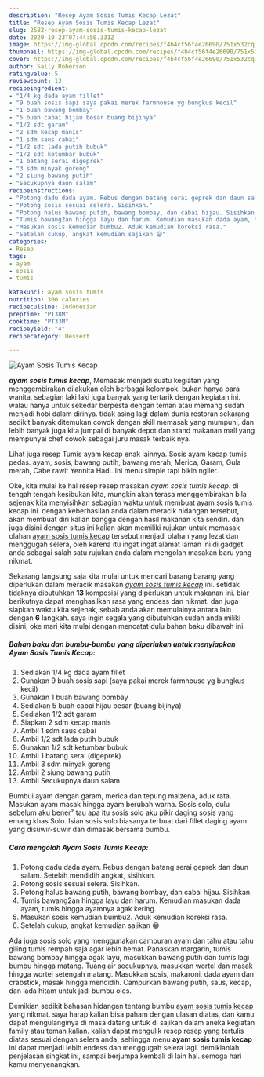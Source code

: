 ```yaml
---
description: "Resep Ayam Sosis Tumis Kecap Lezat"
title: "Resep Ayam Sosis Tumis Kecap Lezat"
slug: 2582-resep-ayam-sosis-tumis-kecap-lezat
date: 2020-10-23T07:44:50.331Z
image: https://img-global.cpcdn.com/recipes/f4b4cf56f4e26690/751x532cq70/ayam-sosis-tumis-kecap-foto-resep-utama.jpg
thumbnail: https://img-global.cpcdn.com/recipes/f4b4cf56f4e26690/751x532cq70/ayam-sosis-tumis-kecap-foto-resep-utama.jpg
cover: https://img-global.cpcdn.com/recipes/f4b4cf56f4e26690/751x532cq70/ayam-sosis-tumis-kecap-foto-resep-utama.jpg
author: Sally Roberson
ratingvalue: 5
reviewcount: 13
recipeingredient:
- "1/4 kg dada ayam fillet"
- "9 buah sosis sapi saya pakai merek farmhouse yg bungkus kecil"
- "1 buah bawang bombay"
- "5 buah cabai hijau besar buang bijinya"
- "1/2 sdt garam"
- "2 sdm kecap manis"
- "1 sdm saus cabai"
- "1/2 sdt lada putih bubuk"
- "1/2 sdt ketumbar bubuk"
- "1 batang serai digeprek"
- "3 sdm minyak goreng"
- "2 siung bawang putih"
- "Secukupnya daun salam"
recipeinstructions:
- "Potong dadu dada ayam. Rebus dengan batang serai geprek dan daun salam. Setelah mendidih angkat, sisihkan."
- "Potong sosis sesuai selera. Sisihkan."
- "Potong halus bawang putih, bawang bombay, dan cabai hijau. Sisihkan."
- "Tumis bawang2an hingga layu dan harum. Kemudian masukan dada ayam, tumis hingga ayamnya agak kering."
- "Masukan sosis kemudian bumbu2. Aduk kemudian koreksi rasa."
- "Setelah cukup, angkat kemudian sajikan 😁"
categories:
- Resep
tags:
- ayam
- sosis
- tumis

katakunci: ayam sosis tumis 
nutrition: 300 calories
recipecuisine: Indonesian
preptime: "PT38M"
cooktime: "PT33M"
recipeyield: "4"
recipecategory: Dessert

---
```



![Ayam Sosis Tumis Kecap](https://img-global.cpcdn.com/recipes/f4b4cf56f4e26690/751x532cq70/ayam-sosis-tumis-kecap-foto-resep-utama.jpg)

<b><i>ayam sosis tumis kecap</i></b>, Memasak menjadi suatu kegiatan yang menggembirakan dilakukan oleh berbagai kelompok. bukan hanya para wanita, sebagian laki laki juga banyak yang tertarik dengan kegiatan ini. walau hanya untuk sekedar berpesta dengan teman atau memang sudah menjadi hobi dalam dirinya. tidak asing lagi dalam dunia restoran sekarang sedikit banyak ditemukan cowok dengan skill memasak yang mumpuni, dan lebih banyak juga kita jumpai di banyak depot dan stand makanan mall yang mempunyai chef cowok sebagai juru masak terbaik nya.

Lihat juga resep Tumis ayam kecap enak lainnya. Sosis ayam kecap tumis pedas. ayam, sosis, bawang putih, bawang merah, Merica, Garam, Gula merah, Cabe rawit Yennita Hadi. Ini menu simple tapi bikin ngiler.

Oke, kita mulai ke hal resep resep masakan <i>ayam sosis tumis kecap</i>. di tengah tengah kesibukan kita, mungkin akan terasa menggembirakan bila sejenak kita menyisihkan sebagian waktu untuk membuat ayam sosis tumis kecap ini. dengan keberhasilan anda dalam meracik hidangan tersebut, akan membuat diri kalian bangga dengan hasil makanan kita sendiri. dan juga disini dengan situs ini kalian akan memiliki rujukan untuk memasak olahan <u>ayam sosis tumis kecap</u> tersebut menjadi olahan yang lezat dan menggugah selera, oleh karena itu ingat ingat alamat laman ini di gadget anda sebagai salah satu rujukan anda dalam mengolah masakan baru yang nikmat.


Sekarang langsung saja kita mulai untuk mencari barang barang yang diperlukan dalam meracik masakan <u><i>ayam sosis tumis kecap</i></u> ini. setidak tidaknya dibutuhkan <b>13</b> komposisi yang diperlukan untuk makanan ini. biar berikutnya dapat menghasilkan rasa yang endess dan nikmat. dan juga siapkan waktu kita sejenak, sebab anda akan memulainya antara lain dengan <b>6</b> langkah. saya ingin segala yang dibutuhkan sudah anda miliki disini, oke mari kita mulai dengan mencatat dulu bahan baku dibawah ini.

<!--inarticleads1-->

##### Bahan baku dan bumbu-bumbu yang diperlukan untuk menyiapkan Ayam Sosis Tumis Kecap:

1. Sediakan 1/4 kg dada ayam fillet
1. Gunakan 9 buah sosis sapi (saya pakai merek farmhouse yg bungkus kecil)
1. Gunakan 1 buah bawang bombay
1. Sediakan 5 buah cabai hijau besar (buang bijinya)
1. Sediakan 1/2 sdt garam
1. Siapkan 2 sdm kecap manis
1. Ambil 1 sdm saus cabai
1. Ambil 1/2 sdt lada putih bubuk
1. Gunakan 1/2 sdt ketumbar bubuk
1. Ambil 1 batang serai (digeprek)
1. Ambil 3 sdm minyak goreng
1. Ambil 2 siung bawang putih
1. Ambil Secukupnya daun salam


Bumbui ayam dengan garam, merica dan tepung maizena, aduk rata. Masukan ayam masak hingga ayam berubah warna. Sosis solo, dulu sebelum aku bener² tau apa itu sosis solo aku pikir daging sosis yang emang khas Solo. Isian sosis solo biasanya terbuat dari fillet daging ayam yang disuwir-suwir dan dimasak bersama bumbu. 

<!--inarticleads2-->

##### Cara mengolah Ayam Sosis Tumis Kecap:

1. Potong dadu dada ayam. Rebus dengan batang serai geprek dan daun salam. Setelah mendidih angkat, sisihkan.
1. Potong sosis sesuai selera. Sisihkan.
1. Potong halus bawang putih, bawang bombay, dan cabai hijau. Sisihkan.
1. Tumis bawang2an hingga layu dan harum. Kemudian masukan dada ayam, tumis hingga ayamnya agak kering.
1. Masukan sosis kemudian bumbu2. Aduk kemudian koreksi rasa.
1. Setelah cukup, angkat kemudian sajikan 😁


Ada juga sosis solo yang menggunakan campuran ayam dan tahu atau tahu giling tumis rempah saja agar lebih hemat. Panaskan margarin, tumis bawang bombay hingga agak layu, masukkan bawang putih dan tumis lagi bumbu hingga matang. Tuang air secukupnya, masukkan wortel dan masak hingga wortel setengah matang. Masukkan sosis, makaroni, dada ayam dan crabstick, masak hingga mendidih. Campurkan bawang putih, saus, kecap, dan lada hitam untuk jadi bumbu oles. 

Demikian sedikit bahasan hidangan tentang bumbu <u>ayam sosis tumis kecap</u> yang nikmat. saya harap kalian bisa paham dengan ulasan diatas, dan kamu dapat mengulanginya di masa datang untuk di sajikan dalam aneka kegiatan family atau teman kalian. kalian dapat mengulik resep resep yang tertulis diatas sesuai dengan selera anda, sehingga menu <b>ayam sosis tumis kecap</b> ini dapat menjadi lebih endess dan menggugah selera lagi. demikianlah penjelasan singkat ini, sampai berjumpa kembali di lain hal. semoga hari kamu menyenangkan.
